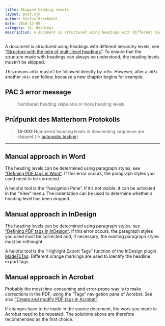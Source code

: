 ```yaml
---
title: Skipped heading levels
layout: post.njk
author: Stefan Brechbühl
date: 2019-12-09
category: 14. Headings
description: A document is structured using headings with different hierarchy levels. To ensure that the structure made with headings can always be understood, the heading levels mustn’t be skipped.
---
```


A document is structured using headings with different hierarchy levels, see [“Structure with the help of multi-level headings”](/basics/general/structure-with-the-help-of-multi-level-headings/).
To ensure that the structure made with headings can always be understood, the heading levels mustn’t be skipped.

This means `<H1>` mustn’t be followed directly by `<H3>`. However, after a `<H3>` another `<H1>` can follow, because a new chapter begins for example.

## PAC 3 error message

> Numbered heading skips one or more heading levels

## Prüfpunkt des Matterhorn Protokolls

> **14-003** Numbered heading levels in descending sequence are skipped (→ [automatic testing](/glossary/#automatic-testing))

---

## Manual approach in Word

The heading levels can be determined using paragraph styles, see [“Defining PDF tags in Word”](/basics/word/defining-pdf-tags-in-word/). If this error occurs, the paragraph styles you used need to be corrected.

A helpful tool is the “Navigation Pane”. If it’s not visible, it can be activated in the “View” menu. The indentation can be used to determine whether a heading level has been skipped.

## Manual approach in InDesign

The heading levels can be determined using paragraph styles, see [“Defining PDF tags in InDesign”](/basics/indesign/defining-pdf-tags-in-indesign/). If this error occurs, the paragraph styles you used must be corrected and, if necessary, the existing paragraph styles must be rethought.

A helpful tool is the “Highlight Export Tags” function of the InDesign plugin [MadeToTag](https://www.axaio.com/doku.php/en:products:madetotag). Different orange markings are used to identify the headline export tags.

## Manual approach in Acrobat

Probably the most time-consuming and error-prone way is to make corrections in the PDF, using the “Tags” navigation pane of Acrobat. See also [“Create and modify PDF tags in Acrobat”](/basics/acrobat/create-and-modify-pdf-tags-in-acrobat/).

If changes have to be made in the source document, the work you made in Acrobat need to be repeated. The solutions above are therefore recommended as the first choice.
